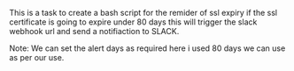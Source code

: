This is a task to create a bash script for the remider of ssl expiry if the ssl certificate is going to expire under 80 days this will trigger the slack webhook url and send a notifiaction to SLACK.

Note: We can set the alert days as required here i used 80 days we can use as per our use.
